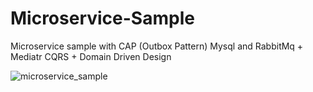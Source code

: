 # Microservice-Sample
Microservice sample with CAP (Outbox Pattern) Mysql and RabbitMq + Mediatr CQRS + Domain Driven Design


![microservice_sample](https://user-images.githubusercontent.com/16102216/200651761-86deb6cd-9860-42f4-af85-7f6e8cc2c24c.jpg)
